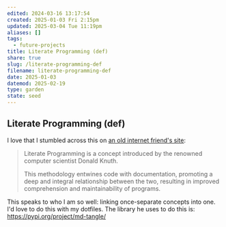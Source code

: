 ```yaml
---
edited: 2024-03-16 13:17:54
created: 2025-01-03 Fri 2:15pm
updated: 2025-03-04 Tue 11:19pm
aliases: []
tags:
  - future-projects
title: Literate Programming (def)
share: true
slug: /literate-programming-def
filename: literate-programming-def
date: 2025-01-03
datemod: 2025-02-19
type: garden
state: seed
---
```


## Literate Programming (def)

I love that I stumbled across this on [an old internet friend's site](https://www.curiouslychase.com/posts/literate-programming/):

> Literate Programming is a concept introduced by the renowned computer scientist Donald Knuth.
>
> This methodology entwines code with documentation, promoting a deep and integral relationship between the two, resulting in improved comprehension and maintainability of programs.

This speaks to who I am so well: linking once-separate concepts into one. I'd love to do this with my dotfiles. The library he uses to do this is: https://pypi.org/project/md-tangle/
